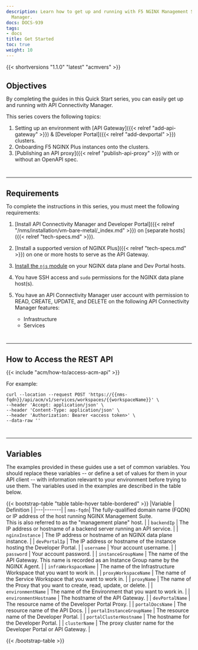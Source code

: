 ```yaml
---
description: Learn how to get up and running with F5 NGINX Management Suite API Connectivity
  Manager.
docs: DOCS-939
tags:
- docs
title: Get Started
toc: true
weight: 10
---
```


<style>
    h2 {
        margin-top: 30px;
        margin-bottom: 10px;
    }
    h3 {
        margin-top: 30px;
        margin-bottom: 10px;
        font-weight: 300;
        font-size: 1.75em;
    }
    h4 {
        margin-top: 30px;
        font-size: 20px;
    }
    hr {
        margin-top: 40px;
        margin-bottom: 20px;
    }
    td hr {
        margin-top: 10px;
        margin-bottom: 10px;
    }
</style>

{{< shortversions "1.1.0" "latest" "acmvers" >}}

## Objectives

By completing the guides in this Quick Start series, you can easily get up and running with API Connectivity Manager.

This series covers the following topics:

1. Setting up an environment with [API Gateway]({{< relref "add-api-gateway" >}}) & [Developer Portal]({{< relref "add-devportal" >}}) clusters.
2. Onboarding F5 NGINX Plus instances onto the clusters.
3. [Publishing an API proxy]({{< relref "publish-api-proxy" >}}) with or without an OpenAPI spec.

---

## Requirements

To complete the instructions in this series, you must meet the following requirements:

1. [Install API Connectivity Manager and Developer Portal]({{< relref "/nms/installation/vm-bare-metal/_index.md" >}}) on [separate hosts]({{< relref "tech-specs.md" >}}).
2. [Install a supported version of NGINX Plus]({{< relref "tech-specs.md" >}}) on one or more hosts to serve as the API Gateway.
3. [Install the `njs` module](https://docs.nginx.com/nginx/admin-guide/dynamic-modules/nginscript/) on your NGINX data plane and Dev Portal hosts.
4. You have SSH access and `sudo` permissions for the NGINX data plane host(s).
5. You have an API Connectivity Manager user account with permission to READ, CREATE, UPDATE, and DELETE on the following API Connectivity Manager features:

    - Infrastructure
    - Services

---

## How to Access the REST API

{{< include "acm/how-to/access-acm-api" >}}

For example:

```shell
curl --location --request POST 'https://{{nms-fqdn}}/api/acm/v1/services/workspaces/{{workspaceName}}' \
--header 'Accept: application/json' \
--header 'Content-Type: application/json' \
--header 'Authorization: Bearer <access token>' \
--data-raw ''
```

---

## Variables

The examples provided in these guides use a set of common variables.
You should replace these variables -- or define a set of values for them in your API client -- with information relevant to your environment before trying to use them.
The variables used in the examples are described in the table below.


{{< bootstrap-table "table table-hover table-bordered" >}}
|Variable | Definition |
|---|-------|
| `nms-fqdn`| The fully-qualified domain name (FQDN) or IP address of the host running NGINX Management Suite.<br>This is also referred to as the "management plane" host. |
| `backendIp` | The IP address or hostname of a backend server running an API service. |
| `nginxInstance` | The IP address or hostname of an NGINX data plane instance. |
| `devPortalIp` | The IP address or hostname of the instance hosting the Developer Portal. |
| `username` | Your account username. |
| `password` | Your account password. |
| `instanceGroupName` | The name of the API Gateway. This name is recorded as an Instance Group name by the NGINX Agent. |
| `infraWorkspaceName` | The name of the Infrastructure Workspace that you want to work in. |
| `proxyWorkspaceName` | The name of the Service Workspace that you want to work in. |
| `proxyName` | The name of the Proxy that you want to create, read, update, or delete. |
| `environmentName` | The name of the Environment that you want to work in. |
| `environmentHostname` | The hostname of the API Gateway. |
| `devPortalName` | The resource name of the Developer Portal Proxy. |
| `portalDocsName` | The resource name of the API Docs. |
| `portalInstanceGroupName` | The resource name of the Developer Portal. |
| `portalClusterHostname` | The hostname for the Developer Portal. |
| `clusterName` | The proxy cluster name for the Developer Portal or API Gateway. |

{{< /bootstrap-table >}}

